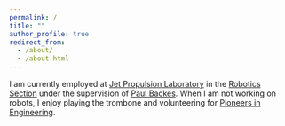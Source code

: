 ```yaml
---
permalink: /
title: ""
author_profile: true
redirect_from: 
  - /about/
  - /about.html
---
```


I am currently employed at <a href="https://www.jpl.nasa.gov/">Jet Propulsion Laboratory</a> in the <a href="https://www-robotics.jpl.nasa.gov/">Robotics Section</a> under the supervision of <a href="https://www-robotics.jpl.nasa.gov/people/Paul_Backes/">Paul Backes</a>. When I am not working on robots, I enjoy playing the trombone and volunteering for <a href="https://pioneers.berkeley.edu">Pioneers in Engineering</a>.

